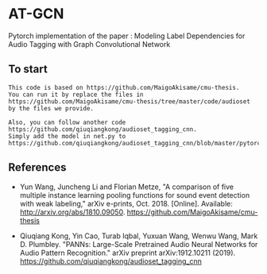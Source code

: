 # AT-GCN
Pytorch implementation of the paper : Modeling Label Dependencies for Audio Tagging with Graph Convolutional Network

## To start
```
This code is based on https://github.com/MaigoAkisame/cmu-thesis.
You can run it by replace the files in https://github.com/MaigoAkisame/cmu-thesis/tree/master/code/audioset by the files we provide.
```

```
Also, you can follow another code https://github.com/qiuqiangkong/audioset_tagging_cnn.
Simply add the model in net.py to https://github.com/qiuqiangkong/audioset_tagging_cnn/blob/master/pytorch/models.py.
```

## References
* Yun Wang, Juncheng Li and Florian Metze, "A comparison of five multiple instance learning pooling functions for sound event detection with weak labeling," arXiv e-prints, Oct. 2018. [Online]. Available: <http://arxiv.org/abs/1810.09050>.
https://github.com/MaigoAkisame/cmu-thesis

* Qiuqiang Kong, Yin Cao, Turab Iqbal, Yuxuan Wang, Wenwu Wang, Mark D. Plumbley. "PANNs: Large-Scale Pretrained Audio Neural Networks for Audio Pattern Recognition." arXiv preprint arXiv:1912.10211 (2019).
https://github.com/qiuqiangkong/audioset_tagging_cnn
